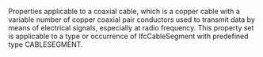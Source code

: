 Properties applicable to a coaxial cable, which is a copper cable with a variable number of copper coaxial pair conductors used to transmit data by means of electrical signals, especially at radio frequency. This property set is applicable to a type or occurrence of IfcCableSegment with predefined type CABLESEGMENT.